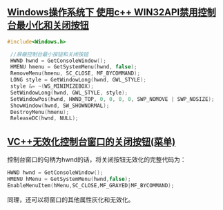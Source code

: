 ## [Windows操作系统下 使用c++ WIN32API禁用控制台最小化和关闭按钮](https://www.cnblogs.com/zhangdewang/p/10032285.html)
```cpp
#include<Windows.h>    

 //屏蔽控制台最小按钮和关闭按钮
 HWND hwnd = GetConsoleWindow();
 HMENU hmenu = GetSystemMenu(hwnd, false);
 RemoveMenu(hmenu, SC_CLOSE, MF_BYCOMMAND);
 LONG style = GetWindowLong(hwnd, GWL_STYLE);
 style &= ~(WS_MINIMIZEBOX);
 SetWindowLong(hwnd, GWL_STYLE, style);
 SetWindowPos(hwnd, HWND_TOP, 0, 0, 0, 0, SWP_NOMOVE | SWP_NOSIZE);
 ShowWindow(hwnd, SW_SHOWNORMAL);
 DestroyMenu(hmenu);
 ReleaseDC(hwnd, NULL);
 ```
 
 ## [VC++无效化控制台窗口的关闭按钮(菜单)](https://blog.csdn.net/sunnysab/article/details/9367037)
 控制台窗口的句柄为hwnd的话，将关闭按钮无效化的完整代码为：
 ```cpp
HWND hwnd = GetConsoleWindow();
HMENU hMenu = GetSystemMenu(hwnd,false);
EnableMenuItem(hMenu,SC_CLOSE,MF_GRAYED|MF_BYCOMMAND);
```
同理，还可以将窗口的其他属性灰化和无效化。
